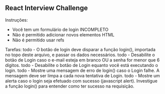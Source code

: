 ## React Interview Challenge 

Instruções:
* Você tem um formulário de login INCOMPLETO
* Não é permitido adicionar novos elementos HTML
* Não é permitido usar refs

Tarefas:
todo - O botão de login deve disparar a função login(), importada no topo deste arquivo, e passar os dados necessários.
todo - Desabilite o botão de Login caso o e-mail esteja em branco OU a senha for menor que 6 dígitos.
todo - Desabilite o botão de Login equanto você está executando o login.
todo - Mostre uma mensagem de erro de login() caso o Login falhe. A mensagem deve ser limpa a cada nova tentativa de Login.
todo - Mostre um alerta caso o login seja efetuado com sucesso (javascript alert). Investigue a função login() para entender como ter sucesso na requisição.
